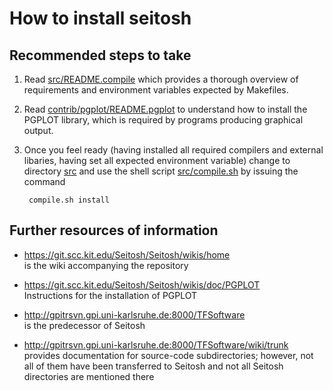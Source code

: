 How to install seitosh
======================

Recommended steps to take
-------------------------
1. Read [src/README.compile](src/README.compile)
   which provides a thorough overview of requirements and 
   environment variables expected by Makefiles.
2. Read [contrib/pgplot/README.pgplot](contrib/pgplot/README.pgplot)
   to understand how to install the PGPLOT library, which is
   required by programs producing graphical output.
3. Once you feel ready (having installed all required compilers
   and external libaries, having set all expected environment
   variable) change to directory [src](src) and use the shell
   script [src/compile.sh](src/compile.sh) by issuing the
   command

        compile.sh install

Further resources of information
--------------------------------
* https://git.scc.kit.edu/Seitosh/Seitosh/wikis/home  
  is the wiki accompanying the repository
* https://git.scc.kit.edu/Seitosh/Seitosh/wikis/doc/PGPLOT  
  Instructions for the installation of PGPLOT

* http://gpitrsvn.gpi.uni-karlsruhe.de:8000/TFSoftware  
  is the predecessor of Seitosh
* http://gpitrsvn.gpi.uni-karlsruhe.de:8000/TFSoftware/wiki/trunk  
  provides documentation for source-code subdirectories; however,
  not all of them have been transferred to Seitosh and not all Seitosh
  directories are mentioned there
